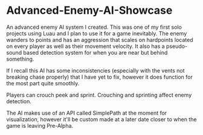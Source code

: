 # Advanced-Enemy-AI-Showcase

An advanced enemy AI system I created. This was one of my first solo projects using Luau and I plan to use it for a game inevitably. The enemy wanders to points and has an aggression that scales on hardpoints located on every player as well as their movement velocity. It also has a pseudo-sound based detection system for when you are near but behind something.

If I recall this AI has some inconsistencies (especially with the vents not breaking chase properly) that I have yet to fix, however it does function for the most part quite smoothly.

Players can crouch peek and sprint. Crouching and sprinting affect enemy detection.

The AI makes use of an API called SimplePath at the moment for visualization, however it'll be custom made at a later date closer to when the game is leaving Pre-Alpha.
